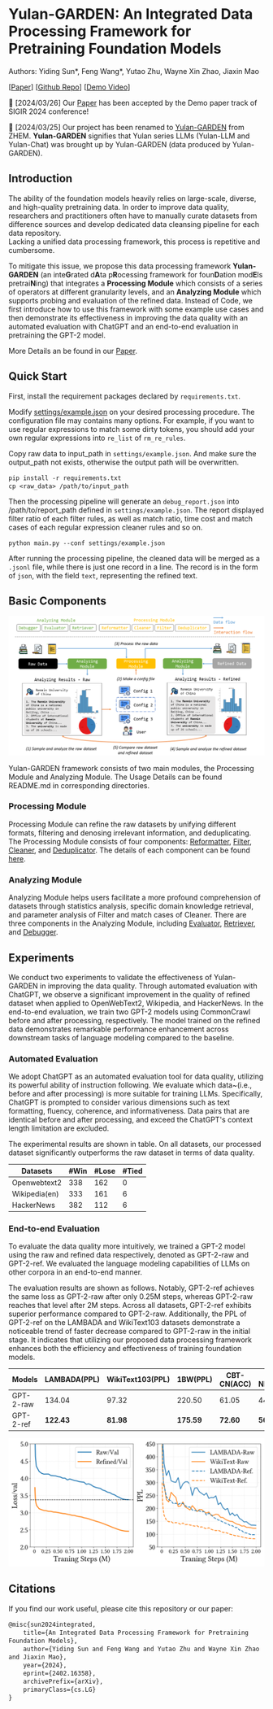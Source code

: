 # Yulan-GARDEN: An Integrated Data Processing Framework for Pretraining Foundation Models

Authors: Yiding Sun*, Feng Wang*, Yutao Zhu, Wayne Xin Zhao, Jiaxin Mao

\[[Paper](https://arxiv.org/abs/2402.16358)\] \[[Github Repo](https://github.com/Emanual20/Yulan-GARDEN)\] \[[Demo Video](https://drive.google.com/file/d/12StUSb-6Q3ej3Qnzi74kkcJkkqxwWccu)\]

🚀 \[2024/03/26\] Our [Paper](https://arxiv.org/abs/2402.16358) has been accepted by the Demo paper track of SIGIR 2024 conference!

📖 \[2024/03/25\] Our project has been renamed to [Yulan-GARDEN](https://github.com/Emanual20/Yulan-GARDEN) from ZHEM. **Yulan-GARDEN** signifies that Yulan series LLMs (Yulan-LLM and Yulan-Chat) was brought up by Yulan-GARDEN (data produced by Yulan-GARDEN).

## Introduction 

The ability of the foundation models heavily relies on large-scale, diverse, and high-quality pretraining data. 
In order to improve data quality, researchers and practitioners often have to manually curate datasets from difference sources and develop dedicated data cleansing pipeline for each data repository.    
Lacking a unified data processing framework, this process is repetitive and cumbersome.

To mitigate this issue, we propose this data processing framework **Yulan-GARDEN** (an inte**G**rated d**A**ta p**R**ocessing framework for foun**D**ation mod**E**ls pretrai**N**ing) that integrates a **Processing Module** which consists of a series of operators at different granularity levels, and an **Analyzing Module** which supports probing and evaluation of the refined data. 
Instead of Code, we first introduce how to use this framework with some example use cases and then demonstrate its effectiveness in improving the data quality with an automated evaluation with ChatGPT and an end-to-end evaluation in pretraining the GPT-2 model.

More Details an be found in our [Paper](https://arxiv.org/abs/2402.16358).


## Quick Start

First, install the requirement packages declared by `requirements.txt`. 

Modify [settings/example.json](./settings/example.json) on your desired processing procedure. The configuration file may contains many options. For example, if you want to use regular expressions to match some dirty tokens, you should add your own regular expressions into `re_list` of `rm_re_rules`.

Copy raw data to input_path in `settings/example.json`. And make sure the output_path not exists, otherwise the output path will be overwritten.

```{commandline}
pip install -r requirements.txt
cp <raw_data> /path/to/input_path
```

Then the processing pipeline will generate an `debug_report.json` into /path/to/report_path defined in `settings/example.json`. The report displayed filter ratio of each filter rules, as well as match ratio, time cost and match cases of each regular expression cleaner rules and so on.

```{commandline}
python main.py --conf settings/example.json
```

After running the processing pipeline, the cleaned data will be merged as a `.jsonl` file, while there is just one record in a line. The record is in the form of `json`, with the field `text`, representing the refined text.

## Basic Components

![Basic components of Yulan-GARDEN pipeline](assets/ZHEM_figure_2.png)

Yulan-GARDEN framework consists of two main modules, the Processing Module and Analyzing Module. The Usage Details can be found README.md in corresponding directories.

### Processing Module 

Processing Module can refine the raw datasets by unifying different formats, filtering and denosing irrelevant information, and deduplicating. The Processing Module consists of four components: [Reformatter](./utils/workers/reformatter.py), [Filter](./utils/workers/filter.py), [Cleaner](./utils/workers/cleaner.py), and [Deduplicator](./utils/workers/deduplicator.py). The details of each component can be found [here](./utils/workers/README.md).

### Analyzing Module

Analyzing Module helps users facilitate a more profound comprehension of datasets through statistics analysis, specific domain knowledge retrieval, and parameter analysis of Filter and match cases of Cleaner. There are three components in the Analyzing Module, including [Evaluator](./utils/evaluator/README.md), [Retriever](./utils/retriever/README.md), and [Debugger](./utils/workers/README.md).

## Experiments

We conduct two experiments to validate the effectiveness of Yulan-GARDEN in improving the data quality. Through automated evaluation with ChatGPT, we observe a significant improvement in the quality of refined dataset when applied to OpenWebText2, Wikipedia, and HackerNews. In the end-to-end evaluation, we train two GPT-2 models using CommonCrawl before and after processing, respectively. The model trained on the refined data demonstrates remarkable performance enhancement across downstream tasks of language modeling compared to the baseline.

### Automated Evaluation

We adopt ChatGPT as an automated evaluation tool for data quality, utilizing its powerful ability of instruction following.  We evaluate which data~(i.e., before and after processing) is more suitable for training LLMs. Specifically, ChatGPT is prompted to consider various dimensions such as text formatting, fluency, coherence, and informativeness. Data pairs that are identical before and after processing, and exceed the ChatGPT's context length limitation are excluded.

The experimental results are shown in table.
On all datasets, our processed dataset significantly outperforms the raw dataset in terms of data quality.

| Datasets | \#Win | \#Lose | \#Tied |
|---------|-----|-----|-----|
|Openwebtext2|338|162|0|
|Wikipedia(en)|333|161|6|
|HackerNews|382|112|6|

### End-to-end Evaluation

To evaluate the data quality more intuitively, we trained a GPT-2 model using the raw and refined data respectively, denoted as GPT-2-raw and GPT-2-ref. We evaluated the language modeling capabilities of LLMs on other corpora in an end-to-end manner.

The evaluation results are shown as follows.
Notably, GPT-2-ref achieves the same loss as GPT-2-raw after only 0.25M steps, whereas GPT-2-raw reaches that level after 2M steps. 
Across all datasets, GPT-2-ref exhibits superior performance compared to GPT-2-raw. 
Additionally, the PPL of GPT-2-ref on the LAMBADA and WikiText103 datasets demonstrate a noticeable trend of faster decrease compared to GPT-2-raw in the initial stage.
It indicates that utilizing our proposed data processing framework enhances both the efficiency and effectiveness of training foundation models.

| Models | LAMBADA(PPL) | WikiText103(PPL) | 1BW(PPL) | CBT-CN(ACC) | CBT-NE(ACC) |
|---------|-----|-----|-----|-----|-----|
|GPT-2-raw|134.04|97.32|220.50|61.05|44.48|
|GPT-2-ref|**122.43**|**81.98**|**175.59**|**72.60**|**50.98**|

![Performance as a function of training steps](assets/training_step_loss_ppl.png)

## Citations

If you find our work useful, please cite this repository or our paper: 

```
@misc{sun2024integrated,
    title={An Integrated Data Processing Framework for Pretraining Foundation Models},
    author={Yiding Sun and Feng Wang and Yutao Zhu and Wayne Xin Zhao and Jiaxin Mao},
    year={2024},
    eprint={2402.16358},
    archivePrefix={arXiv},
    primaryClass={cs.LG}
}
```